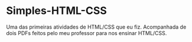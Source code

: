 # Simples-HTML-CSS
Uma das primeiras atividades de HTML/CSS que eu fiz. Acompanhada de dois PDFs feitos pelo meu professor para nos ensinar HTML/CSS.

